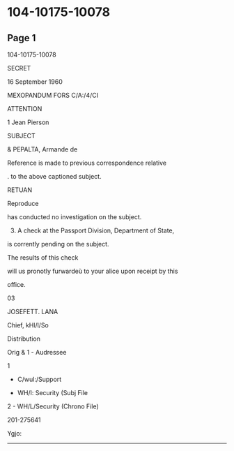 # 104-10175-10078

## Page 1

104-10175-10078

SECRET

16 September 1960

MEXOPANDUM FORS C/A:/4/CI

ATTENTION

1 Jean Pierson

SUBJECT

& PEPALTA, Armande de

Reference is made to previous correspondence relative

. to the above captioned subject.

RETUAN

Reproduce

has conducted no investigation on the subject.

3. A check at the Passport Division, Department of State,

is corrently pending on the subject.

The results of this check

will us pronotly furwardeù to your alice upon receipt by this

office.

03

JOSEFETT. LANA

Chief, kHl/l/So

Distribution

Orig & 1 - Audressee

1

- C/wul:/Support

- WH/l: Security (Subj File

2 - WH/L/Security (Chrono File)

201-275641

Ygjo:

---

